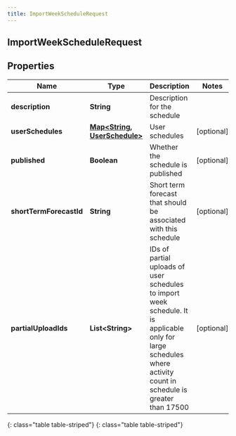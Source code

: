 ```yaml
---
title: ImportWeekScheduleRequest
---
```

## ImportWeekScheduleRequest


## Properties

| Name | Type | Description | Notes |
| ------------ | ------------- | ------------- | ------------- |
| **description** | **String** | Description for the schedule |  |
| **userSchedules** | [**Map&lt;String, UserSchedule&gt;**](UserSchedule.html) | User schedules |  [optional] |
| **published** | **Boolean** | Whether the schedule is published |  [optional] |
| **shortTermForecastId** | **String** | Short term forecast that should be associated with this schedule |  [optional] |
| **partialUploadIds** | **List&lt;String&gt;** | IDs of partial uploads of user schedules to import week schedule. It is applicable only for large schedules where activity count in schedule is greater than 17500 |  [optional] |
{: class="table table-striped"}
{: class="table table-striped"}


